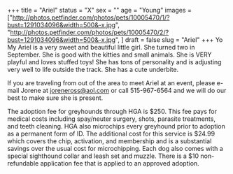 +++
title = "Ariel"
status = "X"
sex = ""
age = "Young"
images = ["http://photos.petfinder.com/photos/pets/10005470/1/?bust=1291034096&width=500&-x.jpg",
"http://photos.petfinder.com/photos/pets/10005470/2/?bust=1291034096&width=500&-x.jpg",
]
draft = false
slug = "Ariel"
+++
Yo My Ariel  is a very sweet and beautiful little girl.  She turned two in September.  She is good with the kitties and small animals.  She is VERY playful and loves stuffed toys!  She has tons of personality and is adjusting very well to life outside the track.  She has a cute underbite.   


  If you are traveling from out of the area to meet Ariel at an event, please e-mail Jorene at joreneross@aol.com or call 515-967-6564 and we will do our best to make sure she is present.

The adoption fee for greyhounds through HGA is $250. This fee pays for medical costs including spay/neuter surgery, shots, parasite treatments, and teeth cleaning.  HGA also microchips every greyhound prior to adoption as a permanent form of ID.  The additional cost for this service is $24.99 which covers the chip, activation, and membership and is a substantial savings over the usual cost for microchipping.  Each dog also comes with a special sighthound collar and leash set and muzzle. There is a $10 non-refundable application fee that is applied to an approved adoption.
